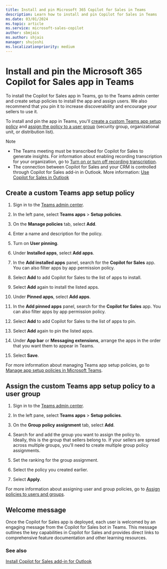```yaml
---
title: Install and pin Microsoft 365 Copilot for Sales in Teams
description: Learn how to install and pin Copilot for Sales in Teams
ms.date: 03/01/2024
ms.topic: article
ms.service: microsoft-sales-copilot
author: sbmjais
ms.author: shjais
manager: shujoshi
ms.localizationpriority: medium
---
```


# Install and pin the Microsoft 365 Copilot for Sales app in Teams

To install the Copilot for Sales app in Teams, go to the Teams admin center and create setup policies to install the app and assign users. We also recommend that you pin it to increase discoverability and encourage your sellers to use it.

To install and pin the app in Teams, you'll [create a custom Teams app setup policy](#create-a-custom-teams-app-setup-policy) and [assign the policy to a user group](#assign-the-custom-teams-app-setup-policy-to-a-user-group) (security group, organizational unit, or distribution list).

> [!NOTE]
> - The Teams meeting must be transcribed for Copilot for Sales to generate insights. For information about enabling recording transcription for your organization, go to [Turn on or turn off recording transcription](/microsoftteams/cloud-recording#turn-on-or-turn-off-recording-transcription).
> - The connection between Copilot for Sales and your CRM is controlled through Copilot for Sales add-in in Outlook. More information: [Use Copilot for Sales in Outlook](use-sales-copilot-outlook.md)

## Create a custom Teams app setup policy

1.  Sign in to the [Teams admin center](https://admin.teams.microsoft.com/dashboard).

2.  In the left pane, select **Teams apps** &gt; **Setup policies**.

3.  On the **Manage policies** tab, select **Add**.

4.  Enter a name and description for the policy.

5.  Turn on **User pinning**.

6.  Under **Installed apps**, select **Add apps**.

7.  In the **Add installed apps** panel, search for the **Copilot for Sales** app. You can also filter apps by app permission policy.

8.  Select **Add** to add Copilot for Sales to the list of apps to install.

9.  Select **Add** again to install the listed apps.

10. Under **Pinned apps**, select **Add apps**.

11. In the **Add pinned apps** panel, search for the **Copilot for Sales** app. You can also filter apps by app permission policy.

12. Select **Add** to add Copilot for Sales to the list of apps to pin.

13. Select **Add** again to pin the listed apps.

14. Under **App bar** or **Messaging extensions**, arrange the apps in the order that you want them to appear in Teams.

15. Select **Save**.

For more information about managing Teams app setup policies, go to [Manage app setup policies in Microsoft Teams](/microsoftteams/teams-app-setup-policies).

## Assign the custom Teams app setup policy to a user group

1.  Sign in to the [Teams admin center](https://admin.teams.microsoft.com/dashboard).

2.  In the left pane, select **Teams apps** &gt; **Setup policies**.

3.  On the **Group policy assignment** tab, select **Add**.

4.  Search for and add the group you want to assign the policy to.  
    Ideally, this is the group that sellers belong to. If your sellers are spread across multiple groups, you'll need to create multiple group policy assignments.

5.  Set the ranking for the group assignment.

6.  Select the policy you created earlier.

7.  Select **Apply**.

For more information about assigning user and group policies, go to [Assign policies to users and groups](/microsoftteams/assign-policies-users-and-groups).

## Welcome message

Once the Copilot for Sales app is deployed, each user is welcomed by an engaging message from the Copilot for Sales bot in Teams. This message outlines the key capabilities in Copilot for Sales and provides direct links to comprehensive feature documentation and other learning resources.

### See also

[Install Copilot for Sales add-in for Outlook](install-viva-sales-as-an-integrated-app.md)
